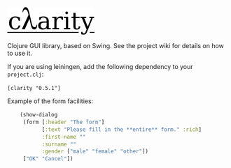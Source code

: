 <img src="https://github.com/stathissideris/clarity/raw/master/src/resources/logo.png">

Clojure GUI library, based on Swing. See the project wiki for details on how to use it.

If you are using leiningen, add the following dependency to your
`project.clj`:

`[clarity "0.5.1"]`

Example of the form facilities:

````clojure
    (show-dialog
     (form [:header "The form"]
           [:text "Please fill in the **entire** form." :rich]
           :first-name ""
           :surname ""
           :gender ["male" "female" "other"])
     ["OK" "Cancel"])
`````
